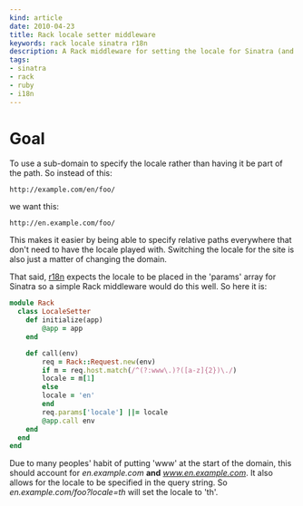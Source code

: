 ```yaml
---
kind: article
date: 2010-04-23
title: Rack locale setter middleware
keywords: rack locale sinatra r18n
description: A Rack middleware for setting the locale for Sinatra (and others)
tags:
- sinatra
- rack
- ruby
- i18n
---
```


# Goal

To use a sub-domain to specify the locale rather than having it be
part of the path. So instead of this:

    http://example.com/en/foo/

we want this:

    http://en.example.com/foo/

This makes it easier by being able to specify relative paths everywhere
that don't need to have the locale played with. Switching the locale for the
site is also just a matter of changing the domain.

That said, [r18n](http://github.com/ai/r18n) expects the locale to be placed in
the 'params' array for Sinatra so a simple Rack middleware would do this well.
So here it is:


~~~ ruby
module Rack
  class LocaleSetter
    def initialize(app)
        @app = app
    end

    def call(env)
        req = Rack::Request.new(env)
        if m = req.host.match(/^(?:www\.)?([a-z]{2})\./)
        locale = m[1]
        else
        locale = 'en'
        end
        req.params['locale'] ||= locale
        @app.call env
    end
  end
end
~~~

Due to many peoples' habit of putting 'www' at the start of the domain, this
should account for _en.example.com_ **and** _www.en.example.com_. It also
allows for the locale to be specified in the query string. So
_en.example.com/foo?locale=th_ will set the locale to 'th'.
